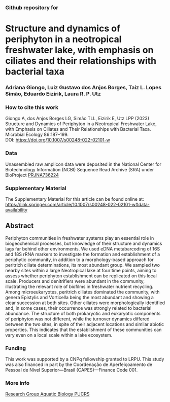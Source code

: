 ### Github repository for 
# Structure and dynamics of periphyton in a neotropical freshwater lake, with emphasis on ciliates and their relationships with bacterial taxa
### Adriana Giongo, Luiz Gustavo dos Anjos Borges, Taiz L. Lopes Simão, Eduardo Eizirik, Laura R. P. Utz

### How to cite this work
Giongo A, dos Anjos Borges LG, Simão TLL, Eizirik E, Utz LPP (2023) Structure and Dynamics of Periphyton in a Neotropical Freshwater Lake, with Emphasis on Ciliates and Their Relationships with Bacterial Taxa. Microbial Ecology 86:187–199. \
DOI: https://doi.org/10.1007/s00248-022-02101-w

### Data
Unassembled raw amplicon data were deposited in the National Center for Biotechnology Information (NCBI) Sequence Read Archive (SRA) under BioProject 
[PRJNA736224](https://www.ncbi.nlm.nih.gov/bioproject/PRJNA736224/)

### Supplementary Material
The Supplementary Material for this article can be found online at: \
https://link.springer.com/article/10.1007/s00248-022-02101-w#data-availability

## Abstract
Periphyton communities in freshwater systems play an essential role in biogeochemical processes, but knowledge of their structure and dynamics lags far behind other environments. We used eDNA metabarcoding of 16S and 18S rRNA markers to investigate the formation and establishment of a periphytic community, in addition to a morphology-based approach for peritrich ciliate determinations, its most abundant group. We sampled two nearby sites within a large Neotropical lake at four time points, aiming to assess whether periphyton establishment can be replicated on this local scale. Producers and denitrifiers were abundant in the community, illustrating the relevant role of biofilms in freshwater nutrient recycling. Among microeukaryotes, peritrich ciliates dominated the community, with genera Epistylis and Vorticella being the most abundant and showing a clear succession at both sites. Other ciliates were morphologically identified and, in some cases, their occurrence was strongly related to bacterial abundance. The structure of both prokaryotic and eukaryotic components of periphyton was not different, while the turnover dynamics differed between the two sites, in spite of their adjacent locations and similar abiotic properties. This indicates that the establishment of these communities can vary even on a local scale within a lake ecosystem.

### Funding
This work was supported by a CNPq fellowship granted to LRPU. This study was also financed in part by the Coordenação de Aperfeiçoamento de Pessoal de Nível Superior—Brasil (CAPES)—Finance Code 001.

### More info
[Research Group Aquatic Biology PUCRS](http://dgp.cnpq.br/dgp/espelhogrupo/6472909354294187)





